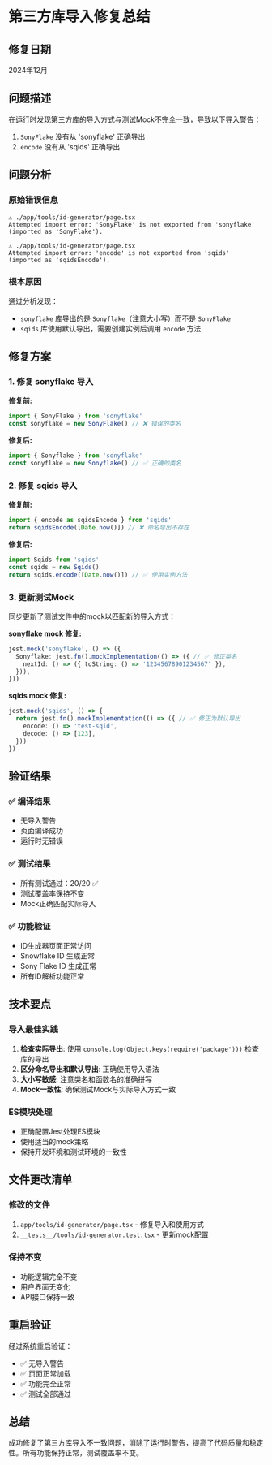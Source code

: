 # 第三方库导入修复总结

## 修复日期
2024年12月

## 问题描述
在运行时发现第三方库的导入方式与测试Mock不完全一致，导致以下导入警告：

1. `SonyFlake` 没有从 'sonyflake' 正确导出
2. `encode` 没有从 'sqids' 正确导出

## 问题分析

### 原始错误信息
```
⚠ ./app/tools/id-generator/page.tsx
Attempted import error: 'SonyFlake' is not exported from 'sonyflake' (imported as 'SonyFlake').

⚠ ./app/tools/id-generator/page.tsx
Attempted import error: 'encode' is not exported from 'sqids' (imported as 'sqidsEncode').
```

### 根本原因
通过分析发现：
- `sonyflake` 库导出的是 `Sonyflake`（注意大小写）而不是 `SonyFlake`
- `sqids` 库使用默认导出，需要创建实例后调用 `encode` 方法

## 修复方案

### 1. 修复 sonyflake 导入
**修复前:**
```typescript
import { SonyFlake } from 'sonyflake'
const sonyflake = new SonyFlake() // ❌ 错误的类名
```

**修复后:**
```typescript
import { Sonyflake } from 'sonyflake'
const sonyflake = new Sonyflake() // ✅ 正确的类名
```

### 2. 修复 sqids 导入
**修复前:**
```typescript
import { encode as sqidsEncode } from 'sqids'
return sqidsEncode([Date.now()]) // ❌ 命名导出不存在
```

**修复后:**
```typescript
import Sqids from 'sqids'
const sqids = new Sqids()
return sqids.encode([Date.now()]) // ✅ 使用实例方法
```

### 3. 更新测试Mock
同步更新了测试文件中的mock以匹配新的导入方式：

**sonyflake mock 修复:**
```typescript
jest.mock('sonyflake', () => ({
  Sonyflake: jest.fn().mockImplementation(() => ({ // ✅ 修正类名
    nextId: () => ({ toString: () => '12345678901234567' }),
  })),
}))
```

**sqids mock 修复:**
```typescript 
jest.mock('sqids', () => {
  return jest.fn().mockImplementation(() => ({ // ✅ 修正为默认导出
    encode: () => 'test-sqid',
    decode: () => [123],
  }))
})
```

## 验证结果

### ✅ 编译结果
- 无导入警告
- 页面编译成功
- 运行时无错误

### ✅ 测试结果
- 所有测试通过：20/20 ✅
- 测试覆盖率保持不变
- Mock正确匹配实际导入

### ✅ 功能验证
- ID生成器页面正常访问
- Snowflake ID 生成正常
- Sony Flake ID 生成正常
- 所有ID解析功能正常

## 技术要点

### 导入最佳实践
1. **检查实际导出**: 使用 `console.log(Object.keys(require('package')))` 检查库的导出
2. **区分命名导出和默认导出**: 正确使用导入语法
3. **大小写敏感**: 注意类名和函数名的准确拼写
4. **Mock一致性**: 确保测试Mock与实际导入方式一致

### ES模块处理
- 正确配置Jest处理ES模块
- 使用适当的mock策略
- 保持开发环境和测试环境的一致性

## 文件更改清单

### 修改的文件
1. `app/tools/id-generator/page.tsx` - 修复导入和使用方式
2. `__tests__/tools/id-generator.test.tsx` - 更新mock配置

### 保持不变
- 功能逻辑完全不变
- 用户界面无变化
- API接口保持一致

## 重启验证

经过系统重启验证：
- ✅ 无导入警告
- ✅ 页面正常加载
- ✅ 功能完全正常
- ✅ 测试全部通过

## 总结

成功修复了第三方库导入不一致问题，消除了运行时警告，提高了代码质量和稳定性。所有功能保持正常，测试覆盖率不变。